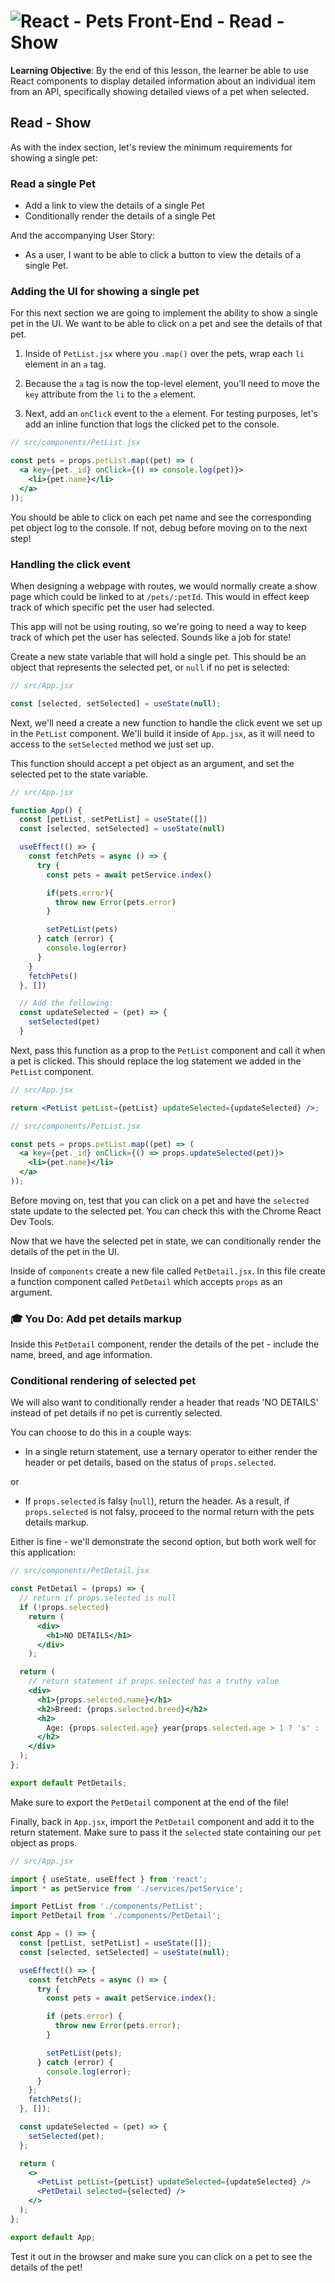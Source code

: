 # ![React - Pets Front-End - Read - Show](./assets/hero.png)

**Learning Objective**: By the end of this lesson, the learner be able to use React components to display detailed information about an individual item from an API, specifically showing detailed views of a pet when selected.

## Read - Show

As with the index section, let's review the minimum requirements for showing a single pet:

### Read a single Pet

- Add a link to view the details of a single Pet
- Conditionally render the details of a single Pet

And the accompanying User Story:

- As a user, I want to be able to click a button to view the details of a single Pet.

### Adding the UI for showing a single pet

For this next section we are going to implement the ability to show a single pet in the UI. We want to be able to click on a pet and see the details of that pet.

1. Inside of `PetList.jsx` where you `.map()` over the pets, wrap each `li` element in an `a` tag.

2. Because the `a` tag is now the top-level element, you'll need to move the `key` attribute from the `li` to the `a` element.

3. Next, add an `onClick` event to the `a` element. For testing purposes, let's add an inline function that logs the clicked pet to the console.

```jsx
// src/components/PetList.jsx

const pets = props.petList.map((pet) => (
  <a key={pet._id} onClick={() => console.log(pet)}>
    <li>{pet.name}</li>
  </a>
));
```

You should be able to click on each pet name and see the corresponding pet object log to the console. If not, debug before moving on to the next step!

### Handling the click event

When designing a webpage with routes, we would normally create a show page which could be linked to at `/pets/:petId`. This would in effect keep track of which specific pet the user had selected.

This app will not be using routing, so we're going to need a way to keep track of which pet the user has selected. Sounds like a job for state!

Create a new state variable that will hold a single pet. This should be an object that represents the selected pet, or `null` if no pet is selected:

```jsx
// src/App.jsx

const [selected, setSelected] = useState(null);
```

Next, we'll need a create a new function to handle the click event we set up in the `PetList` component. We'll build it inside of `App.jsx`, as it will need to access to the `setSelected` method we just set up.

This function should accept a pet object as an argument, and set the selected pet to the state variable.

```jsx
// src/App.jsx

function App() {
  const [petList, setPetList] = useState([])
  const [selected, setSelected] = useState(null)

  useEffect(() => {
    const fetchPets = async () => {
      try {
        const pets = await petService.index()

        if(pets.error){
          throw new Error(pets.error)
        }

        setPetList(pets)
      } catch (error) {
        console.log(error)
      }
    }
    fetchPets()
  }, [])

  // Add the following:
  const updateSelected = (pet) => {
    setSelected(pet)
  }

```

Next, pass this function as a prop to the `PetList` component and call it when a pet is clicked. This should replace the log statement we added in the `PetList` component.

```jsx
// src/App.jsx

return <PetList petList={petList} updateSelected={updateSelected} />;
```

```jsx
// src/components/PetList.jsx

const pets = props.petList.map((pet) => (
  <a key={pet._id} onClick={() => props.updateSelected(pet)}>
    <li>{pet.name}</li>
  </a>
));
```

Before moving on, test that you can click on a pet and have the `selected` state update to the selected pet. You can check this with the Chrome React Dev Tools.

Now that we have the selected pet in state, we can conditionally render the details of the pet in the UI.

Inside of `components` create a new file called `PetDetail.jsx`.
In this file create a function component called `PetDetail` which accepts `props` as an argument.

### 🎓 You Do: Add pet details markup

Inside this `PetDetail` component, render the details of the pet - include the name, breed, and age information.

### Conditional rendering of selected pet

We will also want to conditionally render a header that reads 'NO DETAILS' instead of pet details if no pet is currently selected.

You can choose to do this in a couple ways:

- In a single return statement, use a ternary operator to either render the header or pet details, based on the status of `props.selected`.

or

- If `props.selected` is falsy (`null`), return the header. As a result, if `props.selected` is not falsy, proceed to the normal return with the pets details markup.

Either is fine - we'll demonstrate the second option, but both work well for this application:

```jsx
// src/components/PetDetail.jsx

const PetDetail = (props) => {
  // return if props.selected is null
  if (!props.selected)
    return (
      <div>
        <h1>NO DETAILS</h1>
      </div>
    );

  return (
    // return statement if props.selected has a truthy value
    <div>
      <h1>{props.selected.name}</h1>
      <h2>Breed: {props.selected.breed}</h2>
      <h2>
        Age: {props.selected.age} year{props.selected.age > 1 ? 's' : ''} old
      </h2>
    </div>
  );
};

export default PetDetails;
```

Make sure to export the `PetDetail` component at the end of the file!

Finally, back in `App.jsx`, import the `PetDetail` component and add it to the return statement. Make sure to pass it the `selected` state containing our `pet` object as props.

```jsx
// src/App.jsx

import { useState, useEffect } from 'react';
import * as petService from './services/petService';

import PetList from './components/PetList';
import PetDetail from './components/PetDetail';

const App = () => {
  const [petList, setPetList] = useState([]);
  const [selected, setSelected] = useState(null);

  useEffect(() => {
    const fetchPets = async () => {
      try {
        const pets = await petService.index();

        if (pets.error) {
          throw new Error(pets.error);
        }

        setPetList(pets);
      } catch (error) {
        console.log(error);
      }
    };
    fetchPets();
  }, []);

  const updateSelected = (pet) => {
    setSelected(pet);
  };

  return (
    <>
      <PetList petList={petList} updateSelected={updateSelected} />
      <PetDetail selected={selected} />
    </>
  );
};

export default App;
```

Test it out in the browser and make sure you can click on a pet to see the details of the pet!
